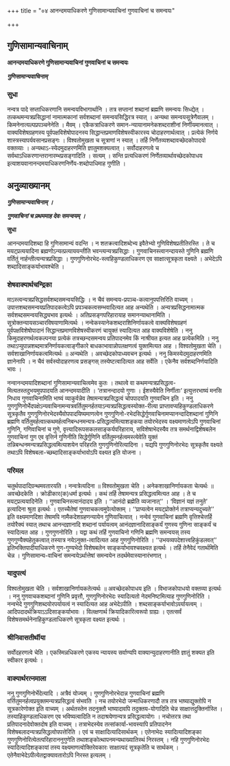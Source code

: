+++
title = "०४ आनन्दमयाधिकरणे गुणिसामान्यवाचिनां गुणवाचिनां च समन्वयः"

+++


## गुणिसामान्यवाचिनाम्

**आनन्दमयाधिकरणे गुणिसामान्यवाचिनां गुणवाचिनां च समन्वयः**

***गुणिसामान्यवाचिनाम्***

### **सुधा**

नन्वत्र पादे सप्ताधिकरणानि समन्वयविभागार्थानि । तत्र सप्तानां शब्दानां ब्रह्मणि समन्वयः सिध्द्येत् । तत्कथमन्यत्रप्रसिद्धानां नामात्मकानां सर्वशब्दानां समन्वयसिद्धिरत्र स्यात् । अन्यथा समन्वयसूत्रेणैवालम् । किमनेनात्यल्पप्रपञ्चनेनेति । मैवम् । एकैकत्राधिकरणे समान-न्यायानामनेकशब्दराशीनां निर्णीयमानत्वात् । वाक्यविशेषग्रहणस्य पूर्वपक्षविशेषोपादनस्य सिद्धान्तप्रमाणविशेषस्वीकारस्य चोदाहरणार्थत्वात् । प्रत्येकं निर्णये शास्त्रस्यापर्यवसानप्रसङ्गः । विश्वतोमुखता च सूत्राणां न स्यात् । तर्हि निर्णेतव्यशब्दावच्छेदकोपादयो वक्तव्याः । अन्यथाऽ-स्येदमुदाहरणमिति ज्ञातुमशक्यत्वात् । सर्वोदाहरणत्वे च सर्वथाऽधिकरणान्तरानारम्भप्रसङ्गादिति । सत्यम् । सन्ति प्रत्यधिकरणं निर्णेतव्यार्थावच्छेदकोपाधय इत्याशयवानानन्दमयाधिकरणनिर्णेय-शब्दोपाधिमाह गुणीति ।

## **अनुव्याख्यानम्**

***गुणिसामान्यवाचिनाम् ।***

***गुणवाचिनां च प्रथममाह देवः समन्वयम् ।***

**सुधा**

आनन्दमयादिशब्दा हि गुणिसामान्यं वदन्ति । न शतक्रत्वादिशब्देभ्य इवैतेभ्यो गुणिविशेषप्रतीतिरस्ति । ते च मयट्प्रत्ययादिना ब्रह्मणोऽन्यत्प्रत्याययन्तीति भवन्त्यन्यत्रप्रसिद्धाः । गुणवाचिनस्त्वानन्दायस्ते गुणिनि ब्रह्मणि वर्तितुं नार्हन्तीत्यन्यत्रप्रसिद्धाः । गुणगुणिनोरभेद-स्त्वहिकुण्डलाधिकरण एव साक्षात्सूत्रकृता वक्ष्यते । अभेदेऽपि शब्दादिसाङ्कर्याभावश्चेति ।

### **शेषवाक्यार्थचन्द्रिका**

माऽस्त्वन्यत्रप्रसिद्धसर्वशब्दसमन्वयसिद्धिः । न चैवं समन्वय-प्रपञ्च-कत्वानुपपत्तिरिति वाच्यम् । उपात्तशब्दसमन्वयप्रतिपादकत्वेऽपि प्रपञ्चकत्वसम्भवादित्यत आह अन्यथेति । अन्यत्रप्रसिद्धनामात्मक सर्वशब्दसमन्वयसिद्ध्यभाव इत्यर्थः । अतिप्रसङ्गपरिहारायाह समानन्याथानामिति । सूत्रोक्तन्यायसञ्चारविषयाणामित्यर्थः । नन्वेकस्यानेकशब्दराशिनिर्णायकत्वे वाक्यविशेषग्रहणं पूर्वपक्षविशेषोपादानं सिद्धान्तप्रमाणविशेषस्वीकरणं चायुक्तं स्यादित्यत आह वाक्यविशेषेति । ननु किमुदाहरणर्थत्वकल्पनया प्रत्येकं तत्रच्छन्दसमन्वय प्रतिपादनमेव किं नाश्रीयत इत्यत आह प्रत्येकमिति । ननु तथाऽप्युपान्नशब्दमात्रनिर्णायकत्वाङ्गीकारे बाधकाभावान्नोपलक्षणत्वं युक्तमित्यत आह । विश्वतोमुखता चेति । सर्वशाखानिर्णायकत्वमित्यर्थः ॥ अन्यथेति । अवच्छेदकोपाध्यवचन इत्यर्थः । ननु किमस्येदमुदाहरणमिति ज्ञानेनापि । न चैवं सर्वस्योदाहरणत्व प्रसङ्गस् तस्येष्टत्वादित्यत आह सर्वेति । एकेनैव सर्वशब्दनिर्णयादिति भावः ।

नन्वानन्दमयादिशब्दानां गुणिसामान्यवाचित्वमेव कुतः । तथात्वे वा कथमन्यत्रप्रसिद्धत्व-मित्यतस्तदुभयमुपपादयति आनन्दमयादीति । ‘तत्रानन्दादयो गुणाः । ईशस्यैवेति निर्णीताः’ इत्युत्तरभाष्यं मनसि निधाय गुणवाचिनामिति भाष्यं व्याकुर्वन्नेव तेषामन्यत्रप्रसिद्धत्वं चोपपादयति गुणवाचिन इति । ननु गुणगुणिनोर्भेदपक्षेऽन्यवाचिनामन्यत्रवर्तितुमनर्हतयाऽन्यत्रप्रसिद्धत्वस्योक्त-रीत्या प्राप्तावप्यहिकुण्डलाधिकरणे सूत्रकृतैव गुणगुणिनोरभेदस्यैवोपपादयिष्यमाणत्वेन गुणगुणिनो-रभेदसिद्धेर्गुणवाचिनामप्यानन्दादिशब्दानां गुणिनि ब्रह्मणि वर्तितुमर्हत्वात्कथमर्हत्वनिबन्धनमन्यत्र-प्रसिद्धत्वमित्याशङ्कया तयोरभेदस्य वक्ष्यमाणत्वेऽपि गुणवाचिनां गुणिनि, गणिवाचिनां च गुणे, वृत्त्यादिरूपसकलसाङ्कर्यपरिहाराय, सविशेषाभेदस्यैव तत्र समर्थनाद्विशेषबलेन गुणवाचिनां गुण एव वृत्तिर्न गुणिनीति सिद्धेर्गुणिनि वर्तितुमनर्हत्वमस्त्येवेति युक्तं तन्निबन्धनमन्यत्रप्रसिद्धत्वमित्याशयेन परिहरति गुणगुणिनोरित्यादिना । यद्यपि गुणगुणिनोरभेदः सूत्रकृतैव वक्ष्यते तथाऽपि विशेषबला-च्छब्दादिसाङ्कर्याभावोऽपि वक्ष्यत इति योजना ।

### **परिमल**

चतुर्थपादादिग्रन्थमवतारयति । नन्वत्रेत्यदिना ॥ विश्वतोमुखता चेति । अनेकशाखानिर्णायकता चेत्यर्थः ॥ अवच्छेदकेति । क्रोडीकार(क)धर्मा इत्यर्थः । कथं तर्हि तेषामन्यत्र प्रसिद्धत्वमित्यत आह । ते च मयट्प्रत्ययादिनेति । गुणवाचिनस्त्वानंदादय इति । ‘‘आनंदो ब्रह्मेति व्यजानात्’’ । ‘विज्ञानं यज्ञं तनुते’ इत्यादिना श्रुता इत्यर्थः । एतच्चैतेषां गुणवाचकत्वमुपेत्योक्तम् । ‘‘प्राप्यत्वेन मयट्प्रोक्तेर्न तत्राप्यन्यदुच्यते’’ इति वक्ष्यमाणदिशा तेषामपि नामैकदेशग्रहणन्यायेन गुणिवाचित्वात् । नन्वेवं गुणवाचिनां ब्रह्मणि वृत्तिश्चेत्तर्हि तयोरैक्यं स्यात् तथाच आनन्दज्ञानादि शब्दानां पर्यायत्वम् आनंदज्ञानादिसाङ्कर्यं गुणस्य गुणिना साङ्कर्यं च स्यादित्यत आह । गुणगुणनोरिति । यद्वा कथं तर्हि गुणवाचिनो गणिनि ब्रह्मणि समन्वयस् तस्य गुणगुण्यैक्यहेतुकत्वात् तस्यात्र नयेऽनुक्त-त्वादित्यत आह गुणगुणिनोरिति । ‘‘उभयव्यपदेशात्त्वहिकुंडलवत्’’ इतिभक्तिपादीयाधिकरणे गुण-गुण्यभेदो विशेषबलेन साङ्कर्याभावश्चवक्ष्यत इत्यर्थः । तर्हि तेनैवेदं गतार्थमिति चेन्न । गुणिसामान्य-वाचिनां समन्वयेऽर्थात्तेषां समन्वयेन तदर्थमेवास्यानारंभणात् ।

### **यादुपत्यं**

विश्वतोमुखता चेति । सर्वशाखानिर्णायकतेत्यर्थः ॥ अवच्छेदकोपाधय इति । विभाजकोपाधयो वक्तव्या इत्यर्थः । ननु गुणवाचकशब्दानां गुणिनि प्रवृत्तौ, गुणगुणिनोरभेदः स्यादित्यतो नेदमनिष्टमित्याह गुणगुणिनोरिति । नन्वभेदे गुणगुणिशब्दयोरपर्यायत्वं न स्यादित्यत आह अभेदेऽपीति । शब्दसाङ्कर्याभावोऽपर्यायत्वम् । आदिपदादर्थक्रियाऽऽदिसाङ्कर्याभावः । विलक्षणार्थ क्रियादिकारित्वरूपो ग्राह्यः । एतत्सर्वं विशेषसमर्थनेनाहिकुण्डलाधिकरणे सूत्रकृता वक्ष्यत इत्यर्थः ।

### **श्रीनिवासतीर्थीया**

सर्वोदहरणत्वे चेति । एकस्मिन्नधिकरणे एकस्य न्यायस्य सर्वाण्यपि वाक्यान्युदाहरणानीति ज्ञातुं शक्यत इति स्वीकार इत्यर्थः ।

### **वाक्यार्थरत्नमाला**

ननु गुणगुणिनोर्भेदेत्यादि । अत्रैवं योज्यम् । गुणगुणिनोरभेदान्न गुणवाचिनां ब्रह्मणि वर्त्तितुमनर्हत्वप्रयुक्तमन्यत्रप्रसिद्धत्वं संभवति । नच तयोरभेदो जन्माधिकरणादौ तत्र तत्र भाष्याद्युक्तोपि न सूत्रकारेणोक्त इति वाच्यम् । अर्थतस्तेन तदनुक्तौ भाष्यादावपि तदुक्तय-योगादिति चेन्न साक्षात्तदुक्तिर्नास्ति । तस्याहिकुण्डलाधिकरण एव भविष्यत्वादिति न तदाश्रयेणान्यत्र प्रसिद्धत्वायोगः । नचोत्तरत्र तथा प्रतिपादनादेवोक्तदोष इति वाच्यम् । तत्राभेदस्येव तत्सांकार्या-भावस्यापि प्रतिपादनेन विशेषबलादन्यत्रप्रसिद्धत्वोपपत्तेरिति । एवं च साक्षादित्यादिसार्थकम् । एतेनाभेदः स्यादित्यादिशङ्का गुणगुणिनोरित्येतत्परिहाराननुगुणेति तथाशङ्कोत्थापनमन्यथाख्यातिस्थं निरस्तम् । नहि गुणगुणिनोरभेदः स्यादित्यादिशङ्कायां तस्य वक्ष्यमाणत्वोक्तिरेवकारः साक्षात्पदं सूत्रकृतेति च सार्थकम् । एतेनैवाभेदेऽपीत्येतद्वाक्यावतारोऽपि निरस्त इत्यलम् ।


